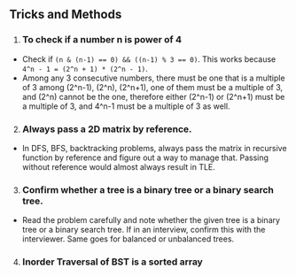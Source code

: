 ## Tricks and Methods

1. ### To check if a number n is power of 4

* Check if ```(n & (n-1) == 0) && ((n-1) % 3 == 0)```. This works because ```4^n - 1 = (2^n + 1) * (2^n - 1)```. 
* Among any 3 consecutive numbers, there must be one that is a multiple of 3 among (2^n-1), (2^n), (2^n+1), one of them must be a multiple of 3, and (2^n) cannot be the one, therefore either (2^n-1) or (2^n+1) must be a multiple of 3, and 4^n-1 must be a multiple of 3 as well.

2. ### Always pass a 2D matrix by reference.

* In DFS, BFS, backtracking problems, always pass the matrix in recursive function by reference and figure out a way to manage that. Passing without reference would almost always result in TLE.

3. ### Confirm whether a tree is a binary tree or a binary search tree.

* Read the problem carefully and note whether the given tree is a binary tree or a binary search tree. If in an interview, confirm this with the interviewer. Same goes for balanced or unbalanced trees.

4. ### Inorder Traversal of BST is a sorted array

 


